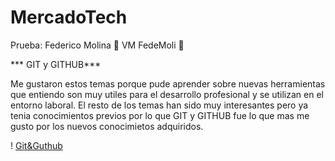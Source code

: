 # MercadoTech

Prueba: 
Federico Molina  :whale:
VM FedeMoli :whale:

*** GIT y GITHUB***

Me gustaron estos temas porque pude aprender sobre nuevas herramientas que entiendo son muy utiles para el desarrollo profesional y se utilizan en el entorno laboral.
El resto de los temas han sido muy interesantes pero ya tenia conocimientos previos por lo que GIT y GITHUB fue lo que mas me gusto por los nuevos conocimietos adquiridos.


! [Git&Guthub](https://github.com/fede-moli/MercadoTech/blob/FedericoMolina/gi_github.png)
